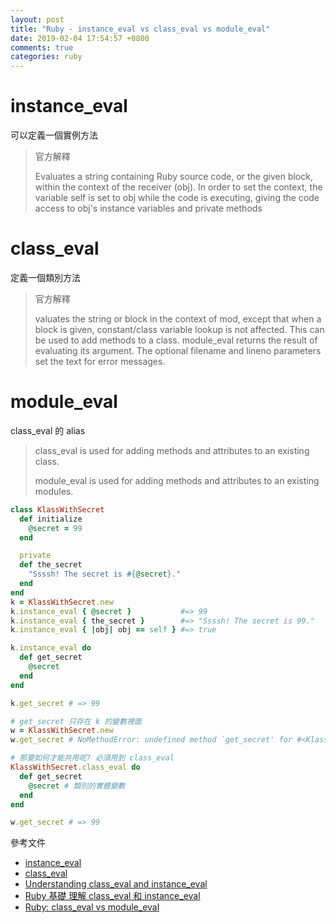 ```yaml
---
layout: post
title: "Ruby - instance_eval vs class_eval vs module_eval"
date: 2019-02-04 17:54:57 +0800
comments: true
categories: ruby
---
```


<!-- more -->

# instance_eval

可以定義一個實例方法

> 官方解釋
>
> Evaluates a string containing Ruby source code, or the given block, within the context of the receiver (obj). In order to set the context, the variable self is set to obj while the code is executing, giving the code access to obj's instance variables and private methods


# class_eval

定義一個類別方法

> 官方解釋
>
>valuates the string or block in the context of mod, except that when a block is given, constant/class variable lookup is not affected. This can be used to add methods to a class. module_eval returns the result of evaluating its argument. The optional filename and lineno parameters set the text for error messages.

# module_eval

class_eval 的 alias

> class_eval is used for adding methods and attributes to an existing class.
>
> module_eval is used for adding methods and attributes to an existing modules.


```ruby
class KlassWithSecret
  def initialize
    @secret = 99
  end

  private
  def the_secret
    "Ssssh! The secret is #{@secret}."
  end
end
k = KlassWithSecret.new
k.instance_eval { @secret }           #=> 99
k.instance_eval { the_secret }        #=> "Ssssh! The secret is 99."
k.instance_eval { |obj| obj == self } #=> true

k.instance_eval do
  def get_secret
    @secret
  end
end

k.get_secret # => 99

# get_secret 只存在 k 的變數裡面
w = KlassWithSecret.new
w.get_secret # NoMethodError: undefined method `get_secret' for #<KlassWithSecret:0x007fa75508fc88 @secret=99>

# 那要如何才能共用呢? 必須用到 class_eval
KlassWithSecret.class_eval do
  def get_secret
    @secret # 類別的實體變數
  end
end

w.get_secret # => 99
```

參考文件

* [instance_eval](https://ruby-doc.org/core-2.5.1/BasicObject.html#method-i-instance_eval)
* [class_eval](http://ruby-doc.org/core-2.5.1/Module.html#method-i-class_eval)
* [Understanding class_eval and instance_eval](http://web.stanford.edu/~ouster/cgi-bin/cs142-winter15/classEval.php)
* [Ruby 基礎 理解 class_eval 和 instance_eval](https://ruby-china.org/topics/25739)
* [Ruby: class_eval vs module_eval](https://medium.com/rubycademy/ruby-class-eval-vs-module-eval-6c3cc24a070)
